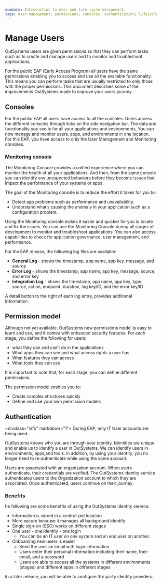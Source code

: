 ```yaml
---
summary: Introduction to user and life cycle management.  
tags: user-management; permissions; consoles; authentication; lifecycle-management
---
```


# Manage Users

OutSystems users are given permissions so that they can perform tasks such as to create and manage users and to monitor and troubleshoot applications.

For the public EAP (Early Access Program) all users have the same permissions enabling you to access and use all the available functionality. This means you can perform tasks that are usually restricted to only those with the proper permissions.
This document describes some of the improvements OutSystems made to improve your users journey.

## Consoles

For the public EAP all users have access to all the consoles. Users access the different consoles through links on the side navigation bar. The data and functionality you see is for all your applications and environments,  You can now manage and monitor users, apps, and environments in one location. For this EAP, you have access to only the User Management and Monitoring consoles.  

### Monitoring console

 The Monitoring Console provides a unified experience where you can monitor the health of all your applications. And then, from the same console you can identify any unexpected behaviors before they become issues that impact the performance of your systems or apps.

The goal of the Monitoring console is to reduce the effort it takes for you to:

* Detect app problems such as performance and unavailability.
* Understand what’s causing the anomaly in your application such as a configuration problem.

Using the Monitoring console makes it easier and quicker for you to locate and fix the issues. You can use the Monitoring Console during all stages of development to monitor and troubleshoot applications. You can also access capabilities to check for application governance, user management, and performance.

For the EAP release, the following log files  are available:

* **General Log** - shows the timestamp, app name, app key, message, and source
* **Error Log** - shows the timestamp, app name, app key, message, source, and error key
* **Integration Log** - shows the timestamp, app name, app key, type, source, action, endpoint, duration, log key/ID, and the error key/ID

A detail button to the right of each log entry, provides additional information.

## Permission model

Although not yet available, OutSystems new permissions model is easy to learn and use, and it comes with enhanced security features. For each stage, you define the following for users:

* what they can and can’t do in the applications
* What apps they can see and what access rights a user has
* What features they can access
* What tools they can use

It is important to note that, for each stage, you can define different permissions.

The permission model enables you to:

* Create complex structures quickly
* Define and use your own permission models

## Authentication

<divclass="info" markdown="1">
During EAP, only IT User accounts are being used.
</div>

OutSystems knows who you are through your identity. Identities are unique and enable us to identify a user in OutSystems.  We can identify users in environments, apps,and tools.  In addition, by using your identity, you no longer need to re-authenticate while using the same account.

Users are associated with an organization account. When users authenticate, their credentials are verified.  The OutSystems identity service authenticates users to the Organization account to which they are associated. Once authenticated, users continue on their journey.

### Benefits

he following are some benefits of using the OutSystems identity service:

* Information is stored in a centralized location
* More secure because it manages all background identify
* Single sign-on (SSO) works on different stages
* One user - one identity - one login
  * You can be an IT user on one system and an end user on another.
* Onboarding new users is easier
  * Send the user an email  with login information
  * Users enter their personal information including their name, their email, and a password
  * Users are able to access all the systems in different environments (stages) and different apps in different stages
  
In a later release, you will be able to configure 3rd party identity providers.
